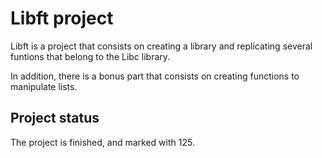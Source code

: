 # Libft project

Libft is a project that consists on creating a library and replicating several funtions that belong to the Libc library. </br>

In addition, there is a bonus part that consists on creating functions to manipulate lists.

## Project status

The project is finished, and marked with 125.
